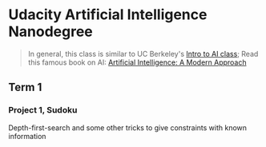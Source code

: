 # Udacity Artificial Intelligence Nanodegree
> In general, this class is similar to UC Berkeley's [Intro to AI class](http://ai.berkeley.edu/home.html);
>  Read this famous book on AI: [Artificial Intelligence: A Modern Approach](http://aima.cs.berkeley.edu/)

## Term 1
### Project 1, Sudoku
Depth-first-search and some other tricks to give constraints with known information
